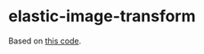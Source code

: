 # elastic-image-transform

Based on [this code](https://gist.github.com/erniejunior/601cdf56d2b424757de5). 
